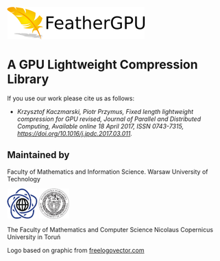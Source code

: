 <img src="doc/img/featherGPU.png" />

# A GPU Lightweight Compression Library

If you use our work please cite us as follows:

- *Krzysztof Kaczmarski, Piotr Przymus, Fixed length lightweight compression for GPU revised, Journal of Parallel and Distributed Computing, Available online 18 April 2017, ISSN 0743-7315, https://doi.org/10.1016/j.jpdc.2017.03.011.*


## Maintained by
Faculty of Mathematics and Information Science. Warsaw University of Technology

<img src="doc/img/pw-logo.png" width="70" height="70" /> <img src="doc/img/wut-logo.jpg" width="70" height="70" />

The Faculty of Mathematics and Computer Science Nicolaus Copernicus University in Toruń


Logo based on graphic from [freelogovector.com](http://www.freelogovector.com/detail-f-Feather_vector.php)
